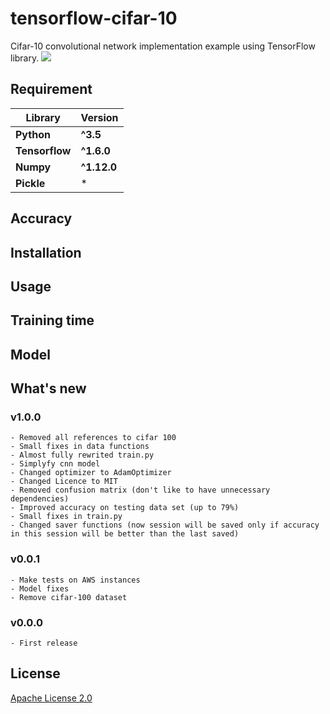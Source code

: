 # tensorflow-cifar-10
Cifar-10 convolutional network implementation example using TensorFlow library.
![](https://s3.eu-central-1.amazonaws.com/serhiy/Github_repo/Zrzut+ekranu+2017-03-19+o+19.10.46.png)

## Requirement
**Library** | **Version**
--- | ---
**Python** | **^3.5**
**Tensorflow** | **^1.6.0**
**Numpy** | **^1.12.0** 
**Pickle** |  *  

## Accuracy

## Installation

## Usage

## Training time

## Model

## What's new

### v1.0.0
    - Removed all references to cifar 100
    - Small fixes in data functions
    - Almost fully rewrited train.py
    - Simplyfy cnn model
    - Changed optimizer to AdamOptimizer
    - Changed Licence to MIT
    - Removed confusion matrix (don't like to have unnecessary dependencies)
    - Improved accuracy on testing data set (up to 79%)
    - Small fixes in train.py
    - Changed saver functions (now session will be saved only if accuracy in this session will be better than the last saved)

### v0.0.1
    - Make tests on AWS instances
    - Model fixes
    - Remove cifar-100 dataset


### v0.0.0
    - First release

## License
[Apache License 2.0](https://github.com/exelban/tensorflow-cifar-10/blob/master/LICENSE)
